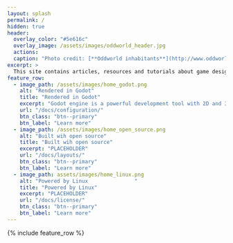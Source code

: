 ```yaml
---
layout: splash
permalink: /
hidden: true
header:
  overlay_color: "#5e616c"
  overlay_image: /assets/images/oddworld_header.jpg
  actions:
  caption: "Photo credit: [**Oddworld inhabitants**](http://www.oddworld.com/)"
excerpt: >
  This site contains articles, resources and tutorials about game design, programming, 3D modelling and other game development topics using free software
feature_row:
  - image_path: /assets/images/home_godot.png
    alt: "Rendered in Godot"
    title: "Rendered in Godot"
    excerpt: "Godot engine is a powerful development tool with 2D and 3D capabilities. Is simple and user friendly, still capable of wonderful things."
    url: "/docs/configuration/"
    btn_class: "btn--primary"
    btn_label: "Learn more"
  - image_path: /assets/images/home_open_source.png
    alt: "Built wih open source"
    title: "Built wih open source"
    excerpt: "PLACEHOLDER"
    url: "/docs/layouts/"
    btn_class: "btn--primary"
    btn_label: "Learn more"
  - image_path: assets/images/home_linux.png
    alt: "Powered by Linux               "
    title: "Powered by Linux"
    excerpt: "PLACEHOLDER"
    url: "/docs/license/"
    btn_class: "btn--primary"
    btn_label: "Learn more"
---
```


{% include feature_row %}
